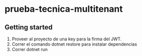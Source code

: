 # prueba-tecnica-multitenant

## Getting started

1. Proveer al proyecto de una key para la firma del JWT.
2. Correr el comando dotnet restore para instalar dependencias
3. Correr dotnet run
